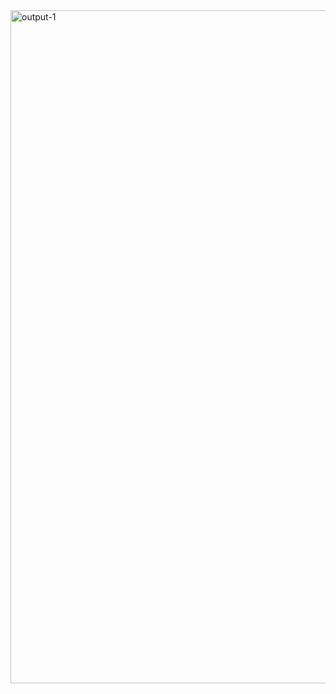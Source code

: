 <img width="1918" height="1077" alt="output-1" src="https://github.com/user-attachments/assets/1f7540eb-f939-4b43-86a1-fd067fab44fa" />
